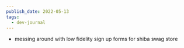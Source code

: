 ```yaml
---
publish_date: 2022-05-13
tags:
  - dev-journal
---
```

- messing around with low fidelity sign up forms for shiba swag store
